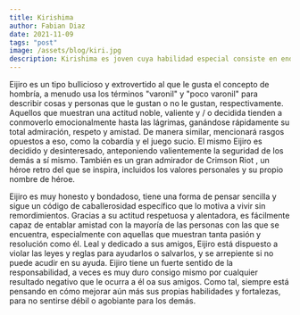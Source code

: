 ```yaml
---
title: Kirishima
author: Fabian Diaz
date: 2021-11-09
tags: "post" 
image: /assets/blog/kiri.jpg
description: Kirishima es joven cuya habilidad especial consiste en endurecer su piel hasta convertirla en una piedra, habilidad que ha ido llevando al límite para mejorarla y explandirla para volverse "irrompible". Kirishima admira la caballerosidad y el buen comportamiento sobre todas las cosas, y se vuelve un buen amigo de Midoriya por sus cualidades heroicas y gran voluntad.
---
```

Eijiro es un tipo bullicioso y extrovertido al que le gusta el concepto de hombría, a menudo usa los términos "varonil" y "poco varonil" para describir cosas y personas que le gustan o no le gustan, respectivamente. Aquellos que muestran una actitud noble, valiente y / o decidida tienden a conmoverlo emocionalmente hasta las lágrimas, ganándose rápidamente su total admiración, respeto y amistad. De manera similar, mencionará rasgos opuestos a eso, como la cobardía y el juego sucio. El mismo Eijiro es decidido y desinteresado, anteponiendo valientemente la seguridad de los demás a sí mismo. También es un gran admirador de Crimson Riot , un héroe retro del que se inspira, incluidos los valores personales y su propio nombre de héroe.

Eijiro es muy honesto y bondadoso, tiene una forma de pensar sencilla y sigue un código de caballerosidad específico que lo motiva a vivir sin remordimientos. Gracias a su actitud respetuosa y alentadora, es fácilmente capaz de entablar amistad con la mayoría de las personas con las que se encuentra, especialmente con aquellas que muestran tanta pasión y resolución como él. Leal y dedicado a sus amigos, Eijiro está dispuesto a violar las leyes y reglas para ayudarlos o salvarlos, y se arrepiente si no puede acudir en su ayuda. Eijiro tiene un fuerte sentido de la responsabilidad, a veces es muy duro consigo mismo por cualquier resultado negativo que le ocurra a él oa sus amigos. Como tal, siempre está pensando en cómo mejorar aún más sus propias habilidades y fortalezas, para no sentirse débil o agobiante para los demás.
